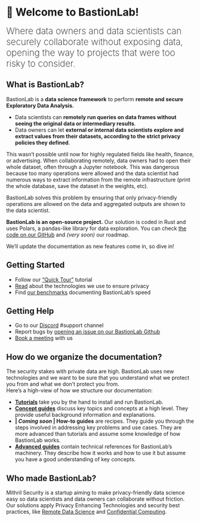 # 👋 Welcome to BastionLab!

<font size="5"><span style="font-weight: 200"> Where data owners and data scientists can securely collaborate without exposing data, opening the way to projects that were too risky to consider.</font></span>

## What is BastionLab?

BastionLab is a **data science framework** to perform **remote and secure Exploratory Data Analysis.**

- Data scientists can **remotely run queries on data frames without seeing the original data or intermediary results**.
- Data owners can let **external or internal data scientists explore and extract values from their datasets, according to the strict privacy policies they defined**.

This wasn’t possible until now for highly regulated fields like health, finance, or advertising. When collaborating remotely, data owners had to open their whole dataset, often through a Jupyter notebook. This was dangerous because too many operations were allowed and the data scientist had numerous ways to extract information from the remote infrastructure (print the whole database, save the dataset in the weights, etc).

BastionLab solves this problem by ensuring that only privacy-friendly operations are allowed on the data and aggregated outputs are shown to the data scientist. 

**BastionLab is an open-source project.** Our solution is coded in Rust and uses Polars, a pandas-like library for data exploration. You can check [the code on our GitHub](https://github.com/mithril-security/bastionlab/) and *(very soon)* our roadmap. 

We’ll update the documentation as new features come in, so dive in!

## Getting Started

- Follow our [“Quick Tour”]('docs/quick-tour/quick-tour.ipynb') tutorial
- [Read]('docs/concept-guides/threat_model/') about the technologies we use to ensure privacy
- Find [our benchmarks]('docs/reference-guides/benchmarks/polars/') documenting BastionLab’s speed

## Getting Help

- Go to our [Discord](https://discord.com/invite/TxEHagpWd4) #support channel
- Report bugs by [opening an issue on our BastionLab Github](https://github.com/mithril-security/bastionlab/issues)
- [Book a meeting](https://calendly.com/contact-mithril-security/15mins?month=2022-11) with us

## How do we organize the documentation?

The security stakes with private data are high. BastionLab uses new technologies and we want to be sure that you understand what we protect you from and what we don’t protect you from.
<br>
Here’s a high-view of how we structure our documentation:

- **[Tutorials]('docs/quick-tour/quick-tour.ipynb')** take you by the hand to install and run BastionLab. 
- **[Concept guides]('docs/concept-guides/confidential_computing/')** discuss key topics and concepts at a high level. They provide useful background information and explanations.
- **| *Coming soon* | How-to guides** are recipes. They guide you through the steps involved in addressing key problems and use cases. They are more advanced than tutorials and assume some knowledge of how BastionLab works.
- **[Advanced guides]('docs/reference-guides/deployment/on_premise/')** contain technical references for BastionLab’s machinery. They describe how it works and how to use it but assume you have a good understanding of key concepts.

## Who made BastionLab?
Mithril Security is a startup aiming to make privacy-friendly data science easy so data scientists and data owners can collaborate without friction. Our solutions apply Privacy Enhancing Technologies and security best practices, like [Remote Data Science]('docs/concept-guides/remote_data_science/'') and [Confidential Computing]('docs/concept-guides/confidential_computing/').